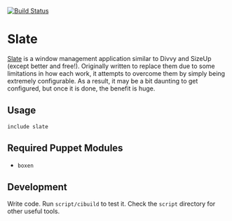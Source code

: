 [![Build
Status](https://travis-ci.org/boxen/puppet-slate.svg?branch=master)](https://travis-ci.org/boxen/puppet-slate)

# Slate
[Slate](https://github.com/jigish/slate) is a window management
application similar to Divvy and SizeUp (except better and free!).
Originally written to replace them due to some limitations in how each
work, it attempts to overcome them by simply being extremely
configurable. As a result, it may be a bit daunting to get configured,
but once it is done, the benefit is huge.

## Usage

```puppet
include slate
```

## Required Puppet Modules

* `boxen`

## Development

Write code. Run `script/cibuild` to test it. Check the `script`
directory for other useful tools.
